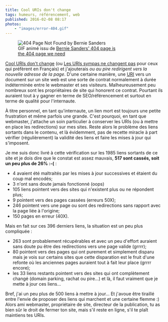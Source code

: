 ```yaml
---
title: Cool URIs don't change
tags: humeurs, référencement, web
published: 2016-02-08 08:17
photos:
    - "images/error-404.gif"
---
```


<figure class="object-left" style="max-width: 330px;">
    <img loading="lazy" src="/images/error-404.gif" alt="404 Page Not Found by Bernie Sanders">
    <figcaption>
        GIF animé issu de <a href="http://micdotcom.tumblr.com/post/119974525858/bernie-sanders-404-page-is-the-404-page-we-need">Bernie Sanders' 404 page is the 404 page we need</a>
    </figcaption>
</figure>

[Cool URIs don't change](https://www.w3.org/Provider/Style/URI) (ou [Les URIs
sympas ne changent pas](http://www.la-grange.net/w3c/Style/URI) pour ceux qui
préfèrent en Français) et j'ajouterais *ou au pire redirigent vers la nouvelle
adresse de la page*. D'une certaine manière, une
[URI](https://fr.wikipedia.org/wiki/Uniform_Resource_Identifier#Principe) vers
un document sur un site web est une sorte de contrat normalement à durée
indéterminée entre le webmaster et ses visiteurs. Malheureusement peu nombreux
sont les propriétaires de site qui honorent ce contrat. Pourtant ils auraient
tout à y gagner en terme de SEO/référencement et surtout en terme de qualité
pour l'internaute.

À titre personnel, en tant qu'internaute, un lien mort est toujours une petite
frustration et même parfois une grande. C'est pourquoi, en tant que webmaster,
j'attache un soin particulier à conserver les URIs (ou à mettre en place les
redirections) sur mes sites. Reste alors le problème des liens sortants dans le
contenu, et là évidemment, pas de recette miracle à part vérifier
(régulièrement) la validité des liens et faire les mises à jour qui s'imposent.

Je me suis donc livré à cette vérification sur les 1985 liens sortants de ce
site et je dois dire que le constat est assez mauvais, **517 sont cassés, soit
un peu plus de 26% :-(**&nbsp;:

* 4 avaient été maltraités par les mises à jour successives et étaient du coup
  mal encodés;
* 3 n'ont sans doute jamais fonctionné (oops)
* 105 liens pointent vers des sites qui n'existent plus ou ne répondent
  plus;
* 9 pointent vers des pages cassées (erreurs 50X);
* 246 pointent vers une page ou sont des redirections sans rapport avec la
  page liée à l'origine;
* 150 pages en erreur (40X).

Mais en fait sur ces 396 derniers liens, la situation est un peu plus
compliquée&nbsp;:

* 263 sont probablement récupérables et avec un peu d'effort
  auraient sans doute pu être des redirections vers une page valide (grrrr);
* 80 pointent vers des pages qui ont purement et simplement disparu mais je vois
  sur certains sites que cette disparation est le fruit d'une refonte où les
  anciennes pages auraient tout à fait leur place (grrrr encore);
* les 33 liens restants pointent vers des sites qui ont complètement changé
  (domain parking, rachat ou pire...) et là, il faut vraiment que je mette à
  jour ces liens...

Bref, j'ai un peu plus de 500 liens à mettre à jour... Et j'avoue être tiraillé
entre l'envie de proposer des liens qui marchent et une certaine flemme :) Alors
ami webmaster, propriétaire de site, directeur de la publication, tu as bien sûr
le droit de fermer ton site, mais s'il reste en ligne, s'il te plaît maintiens
tes URIs.
